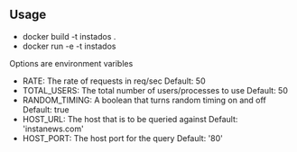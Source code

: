 
## Usage
- docker build -t instados .
- docker run -e <OPTIONS> -t instados

Options are environment varibles
- RATE: The rate of requests in req/sec                           Default: 50
- TOTAL_USERS: The total number of users/processes to use         Default: 50
- RANDOM_TIMING: A boolean that turns random timing on and off    Default: true
- HOST_URL: The host that is to be queried against                Default: 'instanews.com'
- HOST_PORT: The host port for the query                          Default: '80' 
